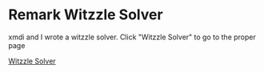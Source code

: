 # Remark Witzzle Solver
xmdi and I wrote a witzzle solver. Click "Witzzle Solver" to go to the proper page

[Witzzle Solver](https://anthonyremarks.github.io/Remark-Witzzle/pretzel)
